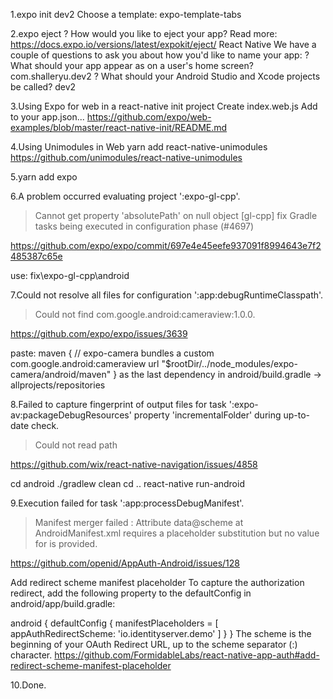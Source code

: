 1.expo init dev2
Choose a template: expo-template-tabs

2.expo eject
? How would you like to eject your app?
  Read more: https://docs.expo.io/versions/latest/expokit/eject/ React Native
We have a couple of questions to ask you about how you'd like to name your app:
? What should your app appear as on a user's home screen? com.shalleryu.dev2
? What should your Android Studio and Xcode projects be called? dev2

3.Using Expo for web in a react-native init project
Create index.web.js
Add to your app.json...
https://github.com/expo/web-examples/blob/master/react-native-init/README.md

4.Using Unimodules in Web
yarn add react-native-unimodules
https://github.com/unimodules/react-native-unimodules

5.yarn add expo

6.A problem occurred evaluating project ':expo-gl-cpp'.
> Cannot get property 'absolutePath' on null object
[gl-cpp] fix Gradle tasks being executed in configuration phase (#4697)

https://github.com/expo/expo/commit/697e4e45eefe937091f8994643e7f2485387c65e

use:
fix\expo-gl-cpp\android

7.Could not resolve all files for configuration ':app:debugRuntimeClasspath'.
> Could not find com.google.android:cameraview:1.0.0.

https://github.com/expo/expo/issues/3639

paste:
maven {
  // expo-camera bundles a custom com.google.android:cameraview
  url "$rootDir/../node_modules/expo-camera/android/maven"
}
as the last dependency in android/build.gradle -> allprojects/repositories

8.Failed to capture fingerprint of output files for task ':expo-av:packageDebugResources' property 'incrementalFolder' during up-to-date check.
> Could not read path

https://github.com/wix/react-native-navigation/issues/4858

cd android
./gradlew clean
cd ..
react-native run-android

9.Execution failed for task ':app:processDebugManifest'.
> Manifest merger failed : Attribute data@scheme at AndroidManifest.xml requires a placeholder substitution but no value for <appAuthRedirectScheme> is provided.

https://github.com/openid/AppAuth-Android/issues/128

Add redirect scheme manifest placeholder
To capture the authorization redirect, add the following property to the defaultConfig in android/app/build.gradle:

android {
  defaultConfig {
    manifestPlaceholders = [
      appAuthRedirectScheme: 'io.identityserver.demo'
    ]
  }
}
The scheme is the beginning of your OAuth Redirect URL, up to the scheme separator (:) character.
https://github.com/FormidableLabs/react-native-app-auth#add-redirect-scheme-manifest-placeholder

10.Done.

